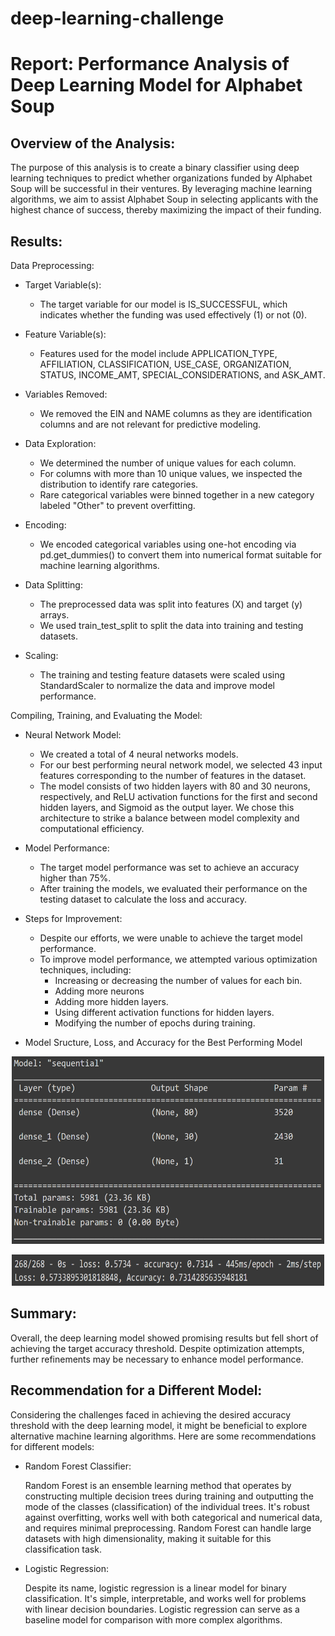 # deep-learning-challenge

# Report: Performance Analysis of Deep Learning Model for Alphabet Soup

## Overview of the Analysis:

The purpose of this analysis is to create a binary classifier using deep learning techniques to predict whether organizations funded by Alphabet Soup will be successful in their ventures. By leveraging machine learning algorithms, we aim to assist Alphabet Soup in selecting applicants with the highest chance of success, thereby maximizing the impact of their funding.

## Results:

Data Preprocessing:
- Target Variable(s):
    - The target variable for our model is IS_SUCCESSFUL, which indicates whether the funding was used effectively (1) or not (0).

- Feature Variable(s):
    - Features used for the model include APPLICATION_TYPE, AFFILIATION, CLASSIFICATION, USE_CASE, ORGANIZATION, STATUS, INCOME_AMT, SPECIAL_CONSIDERATIONS, and ASK_AMT.

- Variables Removed:
    - We removed the EIN and NAME columns as they are identification columns and are not relevant for predictive modeling.

- Data Exploration:
    - We determined the number of unique values for each column.
    - For columns with more than 10 unique values, we inspected the distribution to identify rare categories.
    - Rare categorical variables were binned together in a new category labeled "Other" to prevent overfitting.

- Encoding:
    - We encoded categorical variables using one-hot encoding via pd.get_dummies() to convert them into numerical format suitable for machine learning algorithms.

- Data Splitting:
    - The preprocessed data was split into features (X) and target (y) arrays.
    - We used train_test_split to split the data into training and testing datasets.

- Scaling:
    - The training and testing feature datasets were scaled using StandardScaler to normalize the data and improve model performance.

Compiling, Training, and Evaluating the Model:

- Neural Network Model:
    - We created a total of 4 neural networks models.
    - For our best performing neural network model, we selected 43 input features corresponding to the number of features in the dataset.
    - The model consists of two hidden layers with 80 and 30 neurons, respectively, and ReLU activation functions for the first and second hidden layers, and Sigmoid as the output layer. We chose this architecture to strike a balance between model complexity and computational efficiency.

- Model Performance:
    - The target model performance was set to achieve an accuracy higher than 75%.
    - After training the models, we evaluated their performance on the testing dataset to calculate the loss and accuracy.

- Steps for Improvement:
    - Despite our efforts, we were unable to achieve the target model performance.
    - To improve model performance, we attempted various optimization techniques, including:
        - Increasing or decreasing the number of values for each bin.
        - Adding more neurons
        - Adding more hidden layers.
        - Using different activation functions for hidden layers.
        - Modifying the number of epochs during training.

- Model Sructure, Loss, and Accuracy for the Best Performing Model

<p align='center'> <img src='Deep Learning/Images/alphabet_soup_charity.PNG' width='500' height='300'></p>

<p align='center'> <img src='Deep Learning/Images/alphabet_soup_charity_loss_accuracy.PNG' width='500' height='50'></p>

## Summary:
Overall, the deep learning model showed promising results but fell short of achieving the target accuracy threshold. Despite optimization attempts, further refinements may be necessary to enhance model performance.

## Recommendation for a Different Model:

Considering the challenges faced in achieving the desired accuracy threshold with the deep learning model, it might be beneficial to explore alternative machine learning algorithms. Here are some recommendations for different models:

- Random Forest Classifier:

    Random Forest is an ensemble learning method that operates by constructing multiple decision trees during training and outputting the mode of the classes (classification) of the individual trees.
    It's robust against overfitting, works well with both categorical and numerical data, and requires minimal preprocessing.
    Random Forest can handle large datasets with high dimensionality, making it suitable for this classification task.

- Logistic Regression:

    Despite its name, logistic regression is a linear model for binary classification.
    It's simple, interpretable, and works well for problems with linear decision boundaries.
    Logistic regression can serve as a baseline model for comparison with more complex algorithms.
